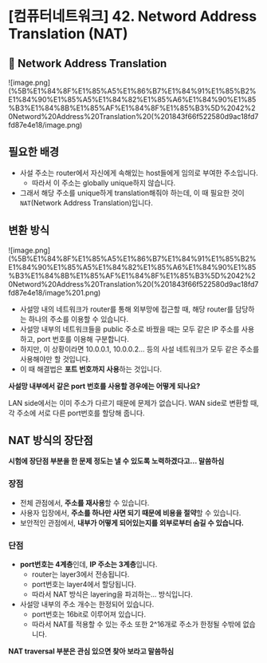 # [컴퓨터네트워크] 42. Netword Address Translation (NAT)

<aside>

# 💖 Network Address Translation

</aside>

![image.png](%5B%E1%84%8F%E1%85%A5%E1%86%B7%E1%84%91%E1%85%B2%E1%84%90%E1%85%A5%E1%84%82%E1%85%A6%E1%84%90%E1%85%B3%E1%84%8B%E1%85%AF%E1%84%8F%E1%85%B3%5D%2042%20Netword%20Address%20Translation%20(%201843f66f522580d9ac18fd7fd87e4e18/image.png)

## 필요한 배경

- 사설 주소는 router에서 자신에게 속해있는 host들에게 임의로 부여한 주소입니다.
    - 따라서 이 주소는 globally unique하지 않습니다.
- 그래서 해당 주소를 unique하게 translation해줘야 하는데, 이 때 필요한 것이  `NAT`(Network Address Translation)입니다.

## 변환 방식

![image.png](%5B%E1%84%8F%E1%85%A5%E1%86%B7%E1%84%91%E1%85%B2%E1%84%90%E1%85%A5%E1%84%82%E1%85%A6%E1%84%90%E1%85%B3%E1%84%8B%E1%85%AF%E1%84%8F%E1%85%B3%5D%2042%20Netword%20Address%20Translation%20(%201843f66f522580d9ac18fd7fd87e4e18/image%201.png)

- 사설망 내의 네트워크가 router를 통해 외부망에 접근할 때, 해당 router를 담당하는 하나의 주소를 이용할 수 있습니다.
- 사설망 내부의 네트워크들을 public 주소로 바꿨을 때는 모두 같은 IP 주소를 사용하고, port 번호를 이용해 구분합니다.
- 하지만, 이 상황이라면 10.0.0.1, 10.0.0.2… 등의 사설 네트워크가 모두 같은 주소를 사용해야만 할 것입니다.
- 이 때 해결법은 **포트 번호까지 사용**하는 것입니다.

<aside>

**사설망 내부에서 같은 port 번호를 사용할 경우에는 어떻게 되나요?**

LAN side에서는 이미 주소가 다르기 때문에 문제가 없습니다. WAN side로 변환할 때, 각 주소에 서로 다른 port번호를 할당해 줍니다.

</aside>

## NAT 방식의 장단점

<aside>

**시험에 장단점 부분을 한 문제 정도는 낼 수 있도록 노력하겠다고… 말씀하심**

</aside>

### 장점

- 전체 관점에서, **주소를 재사용**할 수 있습니다.
- 사용자 입장에서, **주소를 하나만 사면 되기 때문에 비용을 절약**할 수 있습니다.
- 보안적인 관점에서, **내부가 어떻게 되어있는지를 외부로부터 숨길 수 있습니다.**

### 단점

- **port번호는 4계층**인데, **IP 주소는 3계층**입니다.
    - router는 layer3에서 전송됩니다.
    - port번호는 layer4에서 할당됩니다.
    - 따라서 NAT 방식은 layering을 파괴하는… 방식입니다.
- 사설망 내부의 주소 개수는 한정되어 있습니다.
    - port번호는 16bit로 이루어져 있습니다.
    - 따라서 NAT를 적용할 수 있는 주소 또한 2^16개로 주소가 한정될 수밖에 없습니다.

<aside>

**NAT traversal 부분은 관심 있으면 찾아 보라고 말씀하심**

</aside>